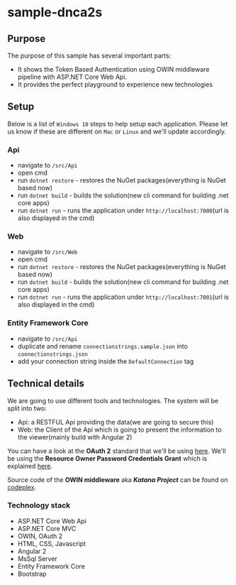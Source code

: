 # sample-dnca2s

## Purpose
The purpose of this sample has several important parts:
  * It shows the Token Based Authentication using OWIN middleware pipeline with ASP.NET Core Web Api.
  * It provides the perfect playground to experience new technologies

## Setup
Below is a list of `Windows 10` steps to help setup each application. Please let us know if these are different on `Mac` or `Linux` and we'll update accordingly.

### Api
- navigate to `/src/Api`
- open cmd
- run `dotnet restore` - restores the NuGet packages(everything is NuGet based now)
- run `dotnet build` - builds the solution(new cli command for building .net core apps)
- run `dotnet run` - runs the application under `http://localhost:7000`(url is also displayed in the cmd)

### Web
- navigate to `/src/Web`
- open cmd
- run `dotnet restore` - restores the NuGet packages(everything is NuGet based now)
- run `dotnet build` - builds the solution(new cli command for building .net core apps)
- run `dotnet run` - runs the application under `http://localhost:7001`(url is also displayed in the cmd)

### Entity Framework Core
- navigate to `/src/Api`
- duplicate and rename `connectionstrings.sample.json` into `connectionstrings.json`
- add your connection string inside the `DefaultConnection` tag

## Technical details
We are going to use different tools and technologies. The system will be split into two:
  * Api: a RESTFUL Api providing the data(we are going to secure this)
  * Web: the Client of the Api which is going to present the information to the viewer(mainly build with Angular 2)

You can have a look at the **OAuth 2** standard that we'll be using [here](https://tools.ietf.org/html/rfc6749). We'll be using the **Resource Owner Password Credentials Grant** which is explained [here](http://tools.ietf.org/html/rfc6749#section-4.3).

Source code of the **OWIN middleware** aka ***Katana Project*** can be found on [codeplex](https://katanaproject.codeplex.com/SourceControl/latest#README).

### Technology stack
 * ASP.NET Core Web Api
 * ASP.NET Core MVC
 * OWIN, OAuth 2
 * HTML, CSS, Javascript
 * Angular 2
 * MsSql Server
 * Entity Framework Core
 * Bootstrap
